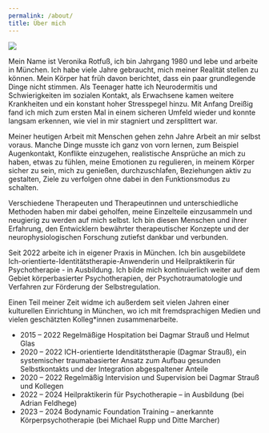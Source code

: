 ```yaml
---
permalink: /about/
title: Über mich
---
```

![](/website/assets/images/Vroni_03.jpg)

Mein Name ist Veronika Rotfuß, ich bin Jahrgang 1980 und lebe und arbeite in München. Ich habe viele Jahre gebraucht, mich meiner Realität stellen zu können. Mein Körper hat früh davon berichtet, dass ein paar grundlegende Dinge nicht stimmen. Als Teenager hatte ich Neurodermitis und Schwierigkeiten im sozialen Kontakt, als Erwachsene kamen weitere Krankheiten und ein konstant hoher Stresspegel hinzu. Mit Anfang Dreißig fand ich mich zum ersten Mal in einem sicheren Umfeld wieder und konnte langsam erkennen, wie viel in mir stagniert und zersplittert war.

Meiner heutigen Arbeit mit Menschen gehen zehn Jahre Arbeit an mir selbst voraus. Manche Dinge musste ich ganz von vorn lernen, zum Beispiel Augenkontakt, Konflikte einzugehen, realistische Ansprüche an mich zu haben, etwas zu fühlen, meine Emotionen zu regulieren, in meinem Körper sicher zu sein, mich zu genießen, durchzuschlafen, Beziehungen aktiv zu gestalten, Ziele zu verfolgen ohne dabei in den Funktionsmodus zu schalten.

Verschiedene Therapeuten und Therapeutinnen und unterschiedliche Methoden haben mir dabei geholfen, meine Einzelteile einzusammeln und neugierig zu werden auf mich selbst. Ich bin diesen Menschen und ihrer Erfahrung, den Entwicklern bewährter therapeutischer Konzepte und der neurophysiologischen Forschung zutiefst dankbar und verbunden.

Seit 2022 arbeite ich in eigener Praxis in München. Ich bin ausgebildete Ich-orientierte-Identitätstherapie-Anwenderin und Heilpraktikerin für Psychotherapie - in Ausbildung. Ich bilde mich kontinuierlich weiter auf dem Gebiet körperbasierter Psychotherapien, der Psychotraumatologie und Verfahren zur Förderung der Selbstregulation.

Einen Teil meiner Zeit widme ich außerdem seit vielen Jahren einer kulturellen Einrichtung in München, wo ich mit fremdsprachigen Medien und vielen geschätzten Kolleg*innen zusammenarbeite.

- 2015 – 2022	Regelmäßige Hospitation bei Dagmar Strauß und Helmut Glas
- 2020 – 2022 ICH-orientierte Idenditätstherapie (Dagmar Strauß), ein systemischer traumabasierter Ansatz zum Aufbau gesunden Selbstkontakts und der Integration abgespaltener Anteile
- 2020 – 2022	Regelmäßig Intervision und Supervision bei Dagmar Strauß und Kollegen
- 2022 – 2024	Heilpraktikerin für Psychotherapie – in Ausbildung (bei Adrian Feldhege)
- 2023 – 2024	Bodynamic Foundation Training – anerkannte Körperpsychotherapie (bei Michael Rupp und Ditte Marcher)
